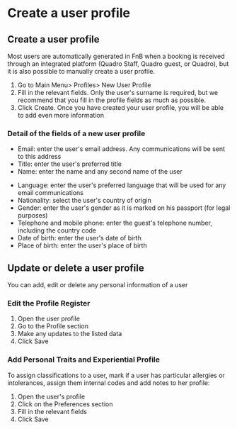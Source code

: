 # Create a user profile

## Create a user profile

Most users are automatically generated in FnB when a booking is received through an integrated platform (Quadro Staff, Quadro guest, or Quadro), but it is also possible to manually create a user profile.

1. Go to Main Menu> Profiles> New User Profile
2. Fill in the relevant fields. Only the user's surname is required, but we recommend that you fill in the profile fields as much as possible.
3. Click Create. Once you have created your user profile, you will be able to add even more information

### Detail of the fields of a new user profile

- Email: enter the user's email address. Any communications will be sent to this address
- Title: enter the user's preferred title
- Name: enter the name and any second name of the user
* Language: enter the user's preferred language that will be used for any email communications
* Nationality: select the user's country of origin
* Gender: enter the user's gender as it is marked on his passport (for legal purposes)
* Telephone and mobile phone: enter the guest's telephone number, including the country code
* Date of birth: enter the user's date of birth
* Place of birth: enter the user's place of birth

## Update or delete a user profile

You can add, edit or delete any personal information of a user

### Edit the Profile Register

1. Open the user profile
2. Go to the Profile section
3. Make any updates to the listed data
4. Click Save

### Add Personal Traits and Experiential Profile

To assign classifications to a user, mark if a user has particular allergies or intolerances, assign them internal codes and add notes to her profile:

1. Open the user's profile
2. Click on the Preferences section
3. Fill in the relevant fields
4. Click Save
